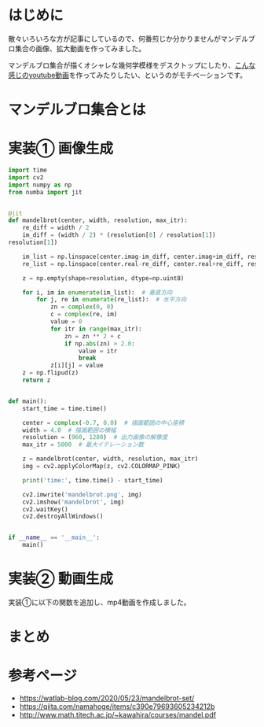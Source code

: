 # はじめに
散々いろいろな方が記事にしているので、何番煎じか分かりませんがマンデルブロ集合の画像、拡大動画を作ってみました。

マンデルブロ集合が描くオシャレな幾何学模様をデスクトップにしたり、[こんな感じのyoutube動画](https://www.youtube.com/watch?v=pCpLWbHVNhk)を作ってみたりしたい、というのがモチベーションです。

# マンデルブロ集合とは


# 実装① 画像生成

```Python
import time
import cv2
import numpy as np
from numba import jit


@jit
def mandelbrot(center, width, resolution, max_itr):
    re_diff = width / 2
    im_diff = (width / 2) * (resolution[0] / resolution[1])
resolution[1])

    im_list = np.linspace(center.imag-im_diff, center.imag+im_diff, resolution[0])
    re_list = np.linspace(center.real-re_diff, center.real+re_diff, resolution[1])

    z = np.empty(shape=resolution, dtype=np.uint8)

    for i, im in enumerate(im_list):  # 垂直方向
        for j, re in enumerate(re_list):  # 水平方向
            zn = complex(0, 0)
            c = complex(re, im)
            value = 0
            for itr in range(max_itr):
                zn = zn ** 2 + c
                if np.abs(zn) > 2.0:
                    value = itr
                    break
            z[i][j] = value
    z = np.flipud(z)
    return z


def main():
    start_time = time.time()

    center = complex(-0.7, 0.0)  # 描画範囲の中心座標
    width = 4.0  # 描画範囲の横幅
    resolution = (960, 1280)  # 出力画像の解像度
    max_itr = 5000  # 最大イテレーション数

    z = mandelbrot(center, width, resolution, max_itr)
    img = cv2.applyColorMap(z, cv2.COLORMAP_PINK)

    print('time:', time.time() - start_time)

    cv2.imwrite('mandelbrot.png', img)
    cv2.imshow('mandelbrot', img)
    cv2.waitKey()
    cv2.destroyAllWindows()


if __name__ == '__main__':
    main()


```
# 実装② 動画生成
実装①に以下の関数を追加し、mp4動画を作成しました。

# まとめ

# 参考ページ
- <https://watlab-blog.com/2020/05/23/mandelbrot-set/>
- <https://qiita.com/namahoge/items/c390e79693605234212b>
- <http://www.math.titech.ac.jp/~kawahira/courses/mandel.pdf>
